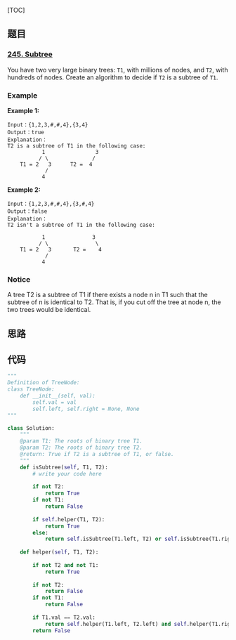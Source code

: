 [TOC]

## 题目

### [245. Subtree](https://www.lintcode.com/problem/subtree/description)

You have two very large binary trees: `T1`, with millions of nodes, and `T2`, with hundreds of nodes. Create an algorithm to decide if `T2` is a subtree of `T1`.

### Example

**Example 1:**

```
Input：{1,2,3,#,#,4},{3,4}
Output：true
Explanation：
T2 is a subtree of T1 in the following case:
           1                3
          / \              / 
    T1 = 2   3      T2 =  4
            /
           4
```

**Example 2:**

```
Input：{1,2,3,#,#,4},{3,#,4}
Output：false
Explanation：
T2 isn't a subtree of T1 in the following case:

           1               3
          / \               \
    T1 = 2   3       T2 =    4
            /
           4
```

### Notice

A tree T2 is a subtree of T1 if there exists a node n in T1 such that the subtree of n is identical to T2. That is, if you cut off the tree at node n, the two trees would be identical.

## 思路



## 代码

```python
"""
Definition of TreeNode:
class TreeNode:
    def __init__(self, val):
        self.val = val
        self.left, self.right = None, None
"""

class Solution:
    """
    @param T1: The roots of binary tree T1.
    @param T2: The roots of binary tree T2.
    @return: True if T2 is a subtree of T1, or false.
    """
    def isSubtree(self, T1, T2):
        # write your code here
        
        if not T2:
            return True
        if not T1:
            return False
        
        if self.helper(T1, T2):
            return True
        else:
            return self.isSubtree(T1.left, T2) or self.isSubtree(T1.right, T2)
            
    def helper(self, T1, T2):
        
        if not T2 and not T1:
            return True
        
        if not T2:
            return False
        if not T1:
            return False
        
        if T1.val == T2.val:
            return self.helper(T1.left, T2.left) and self.helper(T1.right, T2.right)
        return False
```

